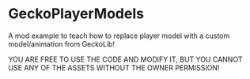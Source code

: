 # GeckoPlayerModels
A mod example to teach how to replace player model with a custom model/animation from GeckoLib!

YOU ARE FREE TO USE THE CODE AND MODIFY IT, BUT YOU CANNOT USE ANY OF THE ASSETS WITHOUT THE OWNER PERMISSION!
